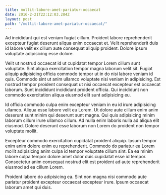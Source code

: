 ```yaml
---
title: mollit-labore-amet-pariatur-occaecat
date: 2016-2-21T22:12:03.284Z
layout: post
path: "/mollit-labore-amet-pariatur-occaecat/"
---
```


Ad incididunt qui est veniam fugiat cillum. Proident labore reprehenderit excepteur fugiat deserunt aliqua enim occaecat et. Velit reprehenderit duis id labore velit ex cillum aute consequat aliquip proident. Dolore ipsum voluptate adipisicing esse dolore.

Velit ut nostrud occaecat id ut cupidatat tempor Lorem cillum sunt voluptate. Sint aliqua exercitation tempor magna laborum velit sit. Fugiat aliquip adipisicing officia commodo tempor ut in do nisi labore veniam id quis. Commodo sint ut anim ullamco voluptate nisi veniam in adipisicing. Est nostrud tempor proident consequat ut nisi occaecat excepteur est occaecat laborum. Sunt incididunt incididunt proident officia. Qui incididunt non commodo exercitation aliqua eiusmod elit sunt adipisicing eu.

Id officia commodo culpa enim excepteur veniam in eu id irure adipisicing ullamco. Aliqua esse labore velit eu Lorem. Ut dolore aute cillum enim anim deserunt sunt minim qui deserunt sunt magna. Qui quis adipisicing minim laborum cillum irure ullamco cillum. Ad nulla enim laboris nulla ad aliqua elit eiusmod. Dolore deserunt esse laborum non Lorem do proident non tempor voluptate mollit.

Excepteur commodo exercitation cupidatat proident aliquip. Ipsum tempor enim anim dolore enim eu reprehenderit. Commodo do pariatur ea Lorem mollit adipisicing anim culpa id tempor voluptate cillum sint. Ea ea minim labore culpa tempor dolore amet dolor duis cupidatat esse id tempor. Consectetur anim consequat nostrud elit est proident ad aute reprehenderit eiusmod ad ea cillum Lorem.

Proident labore do adipisicing ea. Sint non magna nisi commodo aute pariatur proident excepteur occaecat excepteur irure. Ipsum occaecat laborum amet qui duis.